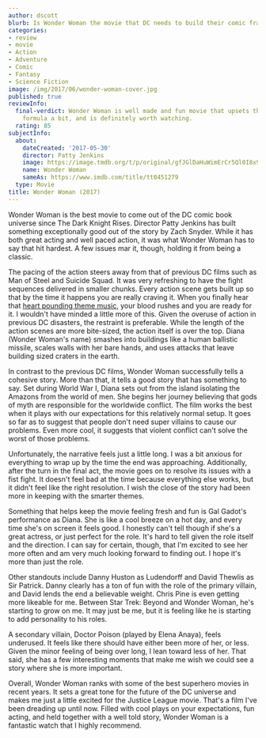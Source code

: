 ```yaml
---
author: dscott
blurb: Is Wonder Woman the movie that DC needs to build their comic franchise?
categories:
- review
- movie
- Action
- Adventure
- Comic
- Fantasy
- Science Fiction
image: /img/2017/06/wonder-woman-cover.jpg
published: true
reviewInfo:
  final-verdict: Wonder Woman is well made and fun movie that upsets the super hero
    formula a bit, and is definitely worth watching.
  rating: 85
subjectInfo:
  about:
    dateCreated: '2017-05-30'
    director: Patty Jenkins
    image: https://image.tmdb.org/t/p/original/gfJGlDaHuWimErCr5Ql0I8x9QSy.jpg
    name: Wonder Woman
    sameAs: https://www.imdb.com/title/tt0451279
  type: Movie
title: Wonder Woman (2017)
---
```


Wonder Woman is the best movie to come out of the DC comic book universe since The Dark Knight Rises. Director Patty Jenkins has built something exceptionally good out of the story by Zach Snyder. While it has both great acting and well paced action, it was what Wonder Woman has to say that hit hardest. A few issues mar it, though, holding it from being a classic.

The pacing of the action steers away from that of previous DC films such as Man of Steel and Suicide Squad. It was very refreshing to have the fight sequences delivered in smaller chunks. Every action scene gets built up so that by the time it happens you are really craving it. When you finally hear that [heart pounding theme music](https://www.youtube.com/watch?v=Gw_o7XUX3fg), your blood rushes and you are ready for it. I wouldn't have minded a little more of this. Given the overuse of action in previous DC disasters, the restraint is preferable. While the length of the action scenes are more bite-sized, the action itself is over the top. Diana (Wonder Woman's name) smashes into buildings like a human ballistic missile, scales walls with her bare hands, and uses attacks that leave building sized craters in the earth.

In contrast to the previous DC films, Wonder Woman successfully tells a cohesive story. More than that, it tells a good story that has something to say. Set during World War I, Diana sets out from the island isolating the Amazons from the world of men. She begins her journey believing that gods of myth are responsible for the worldwide conflict. The film works the best when it plays with our expectations for this relatively normal setup. It goes so far as to suggest that people don't need super villains to cause our problems. Even more cool, it suggests that violent conflict can't solve the worst of those problems.

Unfortunately, the narrative feels just a little long. I was a bit anxious for everything to wrap up by the time the end was approaching. Additionally, after the turn in the final act, the movie goes on to resolve its issues with a fist fight. It doesn't feel bad at the time because everything else works, but it didn't feel like the right resolution. I wish the close of the story had been more in keeping with the smarter themes.

Something that helps keep the movie feeling fresh and fun is Gal Gadot's performance as Diana. She is like a cool breeze on a hot day, and every time she's on screen it feels good. I honestly can't tell though if she's a great actress, or just perfect for the role. It's hard to tell given the role itself and the direction. I can say for certain, though, that I'm excited to see her more often and am very much looking forward to finding out. I hope it's more than just the role. 

Other standouts include Danny Huston as Ludendorff and  David Thewlis as Sir Patrick. Danny clearly has a ton of fun with the role of the primary villain, and David lends the end a believable weight. Chris Pine is even getting more likeable for me. Between Star Trek: Beyond and Wonder Woman, he's starting to grow on me. It may just be me, but it is feeling like he is starting to add personality to his roles.

A secondary villain, Doctor Poison (played by Elena Anaya), feels underused. It feels like there should have either been more of her, or less. Given the minor feeling of being over long, I lean toward less of her. That said, she has a few interesting moments that make me wish we could see a story where she is more important.

Overall, Wonder Woman ranks with some of the best superhero movies in recent years. It sets a great tone for the future of the DC universe and makes me just a little excited for the Justice League movie. That's a film I've been dreading up until now. Filled with cool plays on your expectations, fun acting, and held together with a well told story, Wonder Woman is a fantastic watch that I highly recommend.